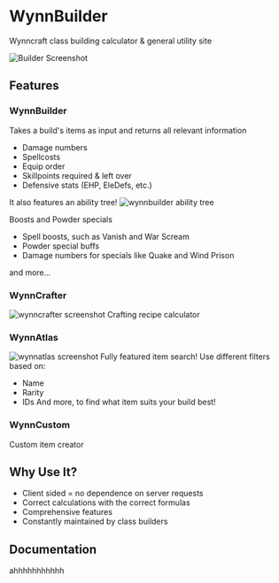 # WynnBuilder
Wynncraft class building calculator & general utility site

![Builder Screenshot](https://user-images.githubusercontent.com/110062564/192047798-d8583fe1-b188-4bc4-85a9-0eecbf10aeef.PNG)

## Features

### WynnBuilder

Takes a build's items as input and returns all relevant information
- Damage numbers
- Spellcosts
- Equip order
- Skillpoints required & left over
- Defensive stats (EHP, EleDefs, etc.)

It also features an ability tree!
![wynnbuilder ability tree](https://user-images.githubusercontent.com/110062564/192048561-2ec91ba7-1793-4d4f-b4d5-6d7c05cfae99.PNG)

Boosts and Powder specials
- Spell boosts, such as Vanish and War Scream
- Powder special buffs
- Damage numbers for specials like Quake and Wind Prison

and more...

### WynnCrafter
![wynncrafter screenshot](https://user-images.githubusercontent.com/110062564/192048366-5112d334-f44b-4853-b337-4184628e505e.PNG)
Crafting recipe calculator


### WynnAtlas
![wynnatlas screenshot](https://user-images.githubusercontent.com/110062564/192048258-23bc0dd7-b417-4c0c-9437-4392315bf85d.PNG)
Fully featured item search!
Use different filters based on:
- Name
- Rarity
- IDs
And more, to find what item suits your build best!

### WynnCustom

Custom item creator


## Why Use It?
- Client sided = no dependence on server requests
- Correct calculations with the correct formulas
- Comprehensive features
- Constantly maintained by class builders

## Documentation

ahhhhhhhhhhh

